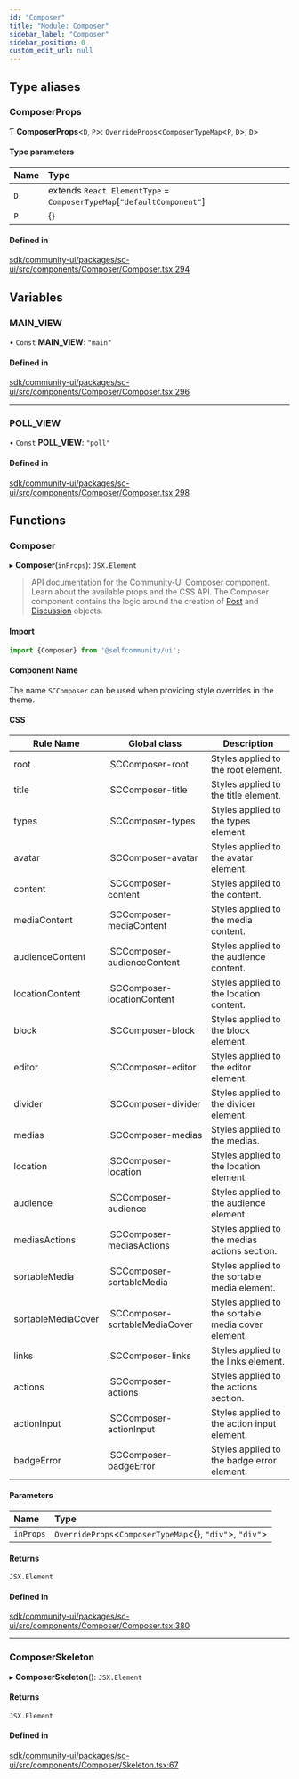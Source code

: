 ```yaml
---
id: "Composer"
title: "Module: Composer"
sidebar_label: "Composer"
sidebar_position: 0
custom_edit_url: null
---
```


## Type aliases

### ComposerProps

Ƭ **ComposerProps**<`D`, `P`\>: `OverrideProps`<`ComposerTypeMap`<`P`, `D`\>, `D`\>

#### Type parameters

| Name | Type |
| :------ | :------ |
| `D` | extends `React.ElementType` = `ComposerTypeMap`[``"defaultComponent"``] |
| `P` | {} |

#### Defined in

[sdk/community-ui/packages/sc-ui/src/components/Composer/Composer.tsx:294](https://github.com/selfcommunity/community-ui/blob/a7bfc2b/packages/sc-ui/src/components/Composer/Composer.tsx#L294)

## Variables

### MAIN\_VIEW

• `Const` **MAIN\_VIEW**: ``"main"``

#### Defined in

[sdk/community-ui/packages/sc-ui/src/components/Composer/Composer.tsx:296](https://github.com/selfcommunity/community-ui/blob/a7bfc2b/packages/sc-ui/src/components/Composer/Composer.tsx#L296)

___

### POLL\_VIEW

• `Const` **POLL\_VIEW**: ``"poll"``

#### Defined in

[sdk/community-ui/packages/sc-ui/src/components/Composer/Composer.tsx:298](https://github.com/selfcommunity/community-ui/blob/a7bfc2b/packages/sc-ui/src/components/Composer/Composer.tsx#L298)

## Functions

### Composer

▸ **Composer**(`inProps`): `JSX.Element`

> API documentation for the Community-UI Composer component. Learn about the available props and the CSS API.
> The Composer component contains the logic around the creation of [Post](https://developers.selfcommunity.com/docs/apireference/v2/post/create_a_post) and [Discussion](https://developers.selfcommunity.com/docs/apireference/v2/discussion/create_a_discussion) objects.

#### Import
```jsx
import {Composer} from '@selfcommunity/ui';
```
#### Component Name
The name `SCComposer` can be used when providing style overrides in the theme.

#### CSS

|Rule Name|Global class|Description|
|---|---|---|
|root|.SCComposer-root|Styles applied to the root element.|
|title|.SCComposer-title|Styles applied to the title element.|
|types|.SCComposer-types|Styles applied to the types element.|
|avatar|.SCComposer-avatar|Styles applied to the avatar element.|
|content|.SCComposer-content|Styles applied to the content.|
|mediaContent|.SCComposer-mediaContent|Styles applied to the media content.|
|audienceContent|.SCComposer-audienceContent|Styles applied to the audience content.|
|locationContent|.SCComposer-locationContent|Styles applied to the location content.|
|block|.SCComposer-block|Styles applied to the block element.|
|editor|.SCComposer-editor|Styles applied to the editor element.|
|divider|.SCComposer-divider|Styles applied to the divider element.|
|medias|.SCComposer-medias|Styles applied to the medias.|
|location|.SCComposer-location|Styles applied to the location element.|
|audience|.SCComposer-audience|Styles applied to the audience element.|
|mediasActions|.SCComposer-mediasActions|Styles applied to the medias actions section.|
|sortableMedia|.SCComposer-sortableMedia|Styles applied to the sortable media element.|
|sortableMediaCover|.SCComposer-sortableMediaCover|Styles applied to the sortable media cover element.|
|links|.SCComposer-links|Styles applied to the links element.|
|actions|.SCComposer-actions|Styles applied to the actions section.|
|actionInput|.SCComposer-actionInput|Styles applied to the action input element.|
|badgeError|.SCComposer-badgeError|Styles applied to the badge error element.|

#### Parameters

| Name | Type |
| :------ | :------ |
| `inProps` | `OverrideProps`<`ComposerTypeMap`<{}, ``"div"``\>, ``"div"``\> |

#### Returns

`JSX.Element`

#### Defined in

[sdk/community-ui/packages/sc-ui/src/components/Composer/Composer.tsx:380](https://github.com/selfcommunity/community-ui/blob/a7bfc2b/packages/sc-ui/src/components/Composer/Composer.tsx#L380)

___

### ComposerSkeleton

▸ **ComposerSkeleton**(): `JSX.Element`

#### Returns

`JSX.Element`

#### Defined in

[sdk/community-ui/packages/sc-ui/src/components/Composer/Skeleton.tsx:67](https://github.com/selfcommunity/community-ui/blob/a7bfc2b/packages/sc-ui/src/components/Composer/Skeleton.tsx#L67)
